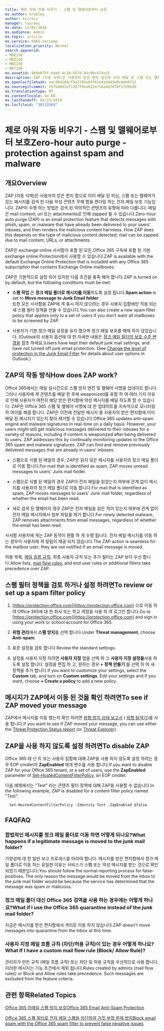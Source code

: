```yaml
---
title: 제로 아워 자동 비우기 - 스팸 및 맬웨어로부터 보호
ms.author: krowley
author: kccross
manager: laurawi
ms.date: 12/05/2018
ms.audience: Admin
ms.topic: article
ms.service: O365-seccomp
localization_priority: Normal
search.appverid:
- MOE150
- MED150
- MBS150
- MET150
ms.assetid: 96deb75f-64e8-4c10-b570-84c99c674e15
description: ZAP (자동 삭제)은 사용자의 받은 편지 함으로 이미 배달 된 스팸 또는 맬웨어가 있는 메시지를 검색 한 다음 악의적인 콘텐츠를 렌더링 하는 전자 메일 보호 기능입니다. ZAP이 수행 하는 방법은 검색 된 악의적인 콘텐츠의 유형에 따라 다릅니다.
ms.openlocfilehash: eac984289cf5e2785e8ff61e4a3dd3e0c0d99732
ms.sourcegitcommit: f57b4001ef1327f0ea622e716a4d7d78f1769b49
ms.translationtype: MT
ms.contentlocale: ko-KR
ms.lasthandoff: 02/23/2019
ms.locfileid: "30213569"
---
```

# <a name="zero-hour-auto-purge---protection-against-spam-and-malware"></a><span data-ttu-id="61578-104">제로 아워 자동 비우기 - 스팸 및 맬웨어로부터 보호</span><span class="sxs-lookup"><span data-stu-id="61578-104">Zero-hour auto purge - protection against spam and malware</span></span>

## <a name="overview"></a><span data-ttu-id="61578-105">개요</span><span class="sxs-lookup"><span data-stu-id="61578-105">Overview</span></span>

<span data-ttu-id="61578-p102">ZAP (자동 삭제)은 사용자의 받은 편지 함으로 이미 배달 된 피싱, 스팸 또는 맬웨어가 있는 메시지를 검색 한 다음 악성 콘텐츠 무해 함을 렌더링 하는 전자 메일 보호 기능입니다. ZAP이 수행 하는 방법은 검색 된 악의적인 콘텐츠의 유형에 따라 다릅니다. 메일은 mail content, url 또는 attachments로 인해 zapped 될 수 있습니다.</span><span class="sxs-lookup"><span data-stu-id="61578-p102">Zero-hour auto purge (ZAP) is an email protection feature that detects messages with phish, spam, or malware that have already been delivered to your users' inboxes, and then renders the malicious content harmless. How ZAP does this depends on the type of malicious content detected; mail can be zapped due to mail content, URLs, or attachments.</span></span>
  
<span data-ttu-id="61578-108">ZAP은 exchange online 사서함이 포함 된 모든 Office 365 구독에 포함 된 기본 exchange online Protection에서 사용할 수 있습니다.</span><span class="sxs-lookup"><span data-stu-id="61578-108">ZAP is available with the default Exchange Online Protection that is included with any Office 365 subscription that contains Exchange Online mailboxes.</span></span>

<span data-ttu-id="61578-109">ZAP은 기본적으로 설정 되어 있지만 다음 조건을 충족 해야 합니다.</span><span class="sxs-lookup"><span data-stu-id="61578-109">ZAP is turned on by default, but the following conditions must be met:</span></span>
  
- <span data-ttu-id="61578-110">**스팸 작업** 은 **정크 메일 폴더로 메시지를 이동**하도록 설정 됩니다.</span><span class="sxs-lookup"><span data-stu-id="61578-110">**Spam action** is set to **Move message to Junk Email folder**.</span></span> <br/><span data-ttu-id="61578-111">또한 모든 사서함을 ZAP에 게 표시 하지 않으려는 경우 사용자 집합에만 적용 되는 새 스팸 필터 정책을 만들 수 있습니다.</span><span class="sxs-lookup"><span data-stu-id="61578-111">You can also create a new spam filter policy that applies only to a set of users if you don't want all mailboxes to be screened by ZAP.</span></span>

- <span data-ttu-id="61578-p103">사용자가 기본 정크 메일 설정을 유지 했으며 정크 메일 보호를 해제 하지 않았습니다. (Outlook의 사용자 옵션에 대 한 자세한 내용은 [정크 메일 필터의 보호 수준 변경을](https://support.office.com/article/change-the-level-of-protection-in-the-junk-email-filter-e89c12d8-9d61-4320-8c57-d982c8d52f6b) 참조 하세요.)</span><span class="sxs-lookup"><span data-stu-id="61578-p103">Users have kept their default junk mail settings, and have not turned off junk email protection. (See [Change the level of protection in the Junk Email Filter](https://support.office.com/article/change-the-level-of-protection-in-the-junk-email-filter-e89c12d8-9d61-4320-8c57-d982c8d52f6b) for details about user options in Outlook.)</span></span> 
  
## <a name="how-does-zap-work"></a><span data-ttu-id="61578-114">ZAP의 작동 방식</span><span class="sxs-lookup"><span data-stu-id="61578-114">How does ZAP work?</span></span>

<span data-ttu-id="61578-p104">Office 365에서는 매일 실시간으로 스팸 방지 엔진 및 맬웨어 서명을 업데이트 합니다. 그러나 사용자에 게 콘텐츠를 배달 한 후에 weaponized를 포함 하 여 여러 가지 이유로 인해 사용자가 여전히 해당 받은 편지함에 악성 메시지를 배달 하도록 할 수 있습니다. ZAP은 Office 365 스팸 및 맬웨어 서명에 대 한 업데이트를 지속적으로 모니터링 하 여이를 해결 합니다. ZAP은 이전에 전달한 메시지 중 사용자의 받은 편지함에 이미 배달 된 메시지가 있는지 찾아 제거할 수 있습니다.</span><span class="sxs-lookup"><span data-stu-id="61578-p104">Office 365 updates anti-spam engine and malware signatures in real-time on a daily basis. However, your users might still get malicious messages delivered to their inboxes for a variety of reasons, including if content is weaponized after being delivered to users. ZAP addresses this by continually monitoring updates to the Office 365 spam and malware signatures. ZAP can find and remove previously delivered messages that are already in users' inboxes.</span></span> 

- <span data-ttu-id="61578-119">스팸으로 식별 된 메일의 경우, ZAP은 읽지 않은 메시지를 사용자의 정크 메일 폴더로 이동 합니다.</span><span class="sxs-lookup"><span data-stu-id="61578-119">For mail that is identified as spam, ZAP moves unread messages to users' Junk mail folder.</span></span> 

- <span data-ttu-id="61578-120">스팸으로 식별 된 메일의 경우 ZAP이 전자 메일을 읽었는지 여부에 관계 없이 메시지를 사용자의 정크 메일 폴더로 이동 합니다.</span><span class="sxs-lookup"><span data-stu-id="61578-120">For mail that is identified as spam, ZAP moves messages to users' Junk mail folder, regardless of whether the email has been read.</span></span>

- <span data-ttu-id="61578-121">새로 검색 된 맬웨어의 경우 ZAP은 전자 메일을 읽은 적이 있는지 여부에 관계 없이 전자 메일 메시지에서 첨부 파일을 제거 합니다.</span><span class="sxs-lookup"><span data-stu-id="61578-121">For newly detected malware, ZAP removes attachments from email messages, regardless of whether the email has been read.</span></span> 
  
<span data-ttu-id="61578-122">사서함 사용자에 게는 ZAP 동작이 원활 하 게 수행 됩니다. 전자 메일 메시지를 이동 하는 경우이 사용자에 게 알림이 제공 되지 않습니다.</span><span class="sxs-lookup"><span data-stu-id="61578-122">The ZAP action is seamless for the mailbox user; they are not notified if an email message is moved.</span></span>
  
<span data-ttu-id="61578-123">허용 목록, [메일 흐름 규칙](https://go.microsoft.com/fwlink/p/?LinkId=722755), 최종 사용자 규칙 또는 추가 필터는 ZAP 보다 우선 합니다.</span><span class="sxs-lookup"><span data-stu-id="61578-123">Allow lists, [mail flow rules](https://go.microsoft.com/fwlink/p/?LinkId=722755), and end user rules or additional filters take precedence over ZAP.</span></span>
  
## <a name="to-review-or-set-up-a-spam-filter-policy"></a><span data-ttu-id="61578-124">스팸 필터 정책을 검토 하거나 설정 하려면</span><span class="sxs-lookup"><span data-stu-id="61578-124">To review or set up a spam filter policy</span></span>
  
1. <span data-ttu-id="61578-125">[https://protection.office.com](https://protection.office.com) 으로 이동 하 여 Office 365에 대 한 회사 또는 학교 계정을 사용 하 여 로그인 합니다.</span><span class="sxs-lookup"><span data-stu-id="61578-125">Go to [https://protection.office.com](https://protection.office.com) and sign in using your work or school account for Office 365.</span></span>

2. <span data-ttu-id="61578-126">**위협 관리**에서 **스팸 방지**를 선택 합니다.</span><span class="sxs-lookup"><span data-stu-id="61578-126">Under **Threat management**, choose **Anti-spam**.</span></span>

3. <span data-ttu-id="61578-127">표준 설정을 검토 합니다.</span><span class="sxs-lookup"><span data-stu-id="61578-127">Review the standard settings.</span></span> 

4. <span data-ttu-id="61578-p105">설정을 사용자 지정 하려면 **사용자 지정** 탭을 선택 하 고 **사용자 지정 설정을**사용 하도록 설정 합니다. 설정을 편집 하 고, 원하는 경우 **+ 정책 만들기** 를 선택 하 여 새 정책을 추가 합니다.</span><span class="sxs-lookup"><span data-stu-id="61578-p105">If you want to customize your settings, select the **Custom** tab, and turn on **Custom settings**. Edit your settings and if you want, choose **+ Create a policy** to add a new policy.</span></span> 
    
## <a name="to-see-if-zap-moved-your-message"></a><span data-ttu-id="61578-130">메시지가 ZAP에서 이동 된 것을 확인 하려면</span><span class="sxs-lookup"><span data-stu-id="61578-130">To see if ZAP moved your message</span></span>

<span data-ttu-id="61578-131">ZAP에서 메시지를 이동 했는지 확인 하려면 [위협 방지 상태 보고서](view-email-security-reports.md#threat-protection-status-report) ( [위협 탐색기](use-explorer-in-security-and-compliance.md))를 사용 합니다.</span><span class="sxs-lookup"><span data-stu-id="61578-131">If you want to see if ZAP moved your message, you can use either the [Threat Protection Status report](view-email-security-reports.md#threat-protection-status-report) (or [Threat Explorer](use-explorer-in-security-and-compliance.md)).</span></span>
    
## <a name="to-disable-zap"></a><span data-ttu-id="61578-132">ZAP을 사용 하지 않도록 설정 하려면</span><span class="sxs-lookup"><span data-stu-id="61578-132">To disable ZAP</span></span>
  
<span data-ttu-id="61578-133">Office 365 테 넌 트 또는 사용자 집합에 대해 ZAP을 사용 하지 않도록 설정 하려는 경우 EOP cmdlet의 **ZapEnabled** 매개 [](https://go.microsoft.com/fwlink/p/?LinkId=722758)변수를 사용 합니다.</span><span class="sxs-lookup"><span data-stu-id="61578-133">If you want to disable ZAP for your Office 365 tenant, or a set of users, use the **ZapEnabled** parameter of [Set-HostedContentFilterPolicy](https://go.microsoft.com/fwlink/p/?LinkId=722758), an EOP cmdlet.</span></span>
    
<span data-ttu-id="61578-134">다음 예제에서는 "Test" 라는 콘텐츠 필터 정책에 대해 ZAP을 사용할 수 없습니다.</span><span class="sxs-lookup"><span data-stu-id="61578-134">In the following example, ZAP is disabled for a content filter policy named "Test".</span></span>
    
```
  Set-HostedContentFilterPolicy -Identity Test -ZapEnabled $false
```

## <a name="faq"></a><span data-ttu-id="61578-135">FAQ</span><span class="sxs-lookup"><span data-stu-id="61578-135">FAQ</span></span>

### <a name="what-happens-if-a-legitimate-message-is-moved-to-the-junk-mail-folder"></a><span data-ttu-id="61578-136">합법적인 메시지를 정크 메일 폴더로 이동 하면 어떻게 되나요?</span><span class="sxs-lookup"><span data-stu-id="61578-136">What happens if a legitimate message is moved to the junk mail folder?</span></span>
  
<span data-ttu-id="61578-p106">가양성에 대 한 일반 보고 프로세스를 따라야 합니다. 메시지를 받은 편지함에서 정크 메일 폴더로 이동 하는 유일한 이유는 서비스가 스팸 또는 악성 메시지를 받는 것으로 확인 되었기 때문입니다.</span><span class="sxs-lookup"><span data-stu-id="61578-p106">You should follow the normal reporting process for false-positives. The only reason the message would be moved from the inbox to the junk mail folder would be because the service has determined that the message was spam or malicious.</span></span>
  
### <a name="what-if-i-use-the-office-365-quarantine-instead-of-the-junk-mail-folder"></a><span data-ttu-id="61578-139">정크 메일 폴더 대신 Office 365 검역을 사용 하는 경우에는 어떻게 하나요?</span><span class="sxs-lookup"><span data-stu-id="61578-139">What if I use the Office 365 quarantine instead of the junk mail folder?</span></span>
  
<span data-ttu-id="61578-140">지금은 메시지를 받은 편지함에서 격리로 이동 하지 않습니다.</span><span class="sxs-lookup"><span data-stu-id="61578-140">ZAP doesn't move messages into quarantine from the Inbox at this time.</span></span>
  
### <a name="what-if-i-have-a-custom-mail-flow-rule-block-allow-rule"></a><span data-ttu-id="61578-141">사용자 지정 메일 흐름 규칙 (차단/허용 규칙)이 있는 경우 어떻게 하나요?</span><span class="sxs-lookup"><span data-stu-id="61578-141">What If I have a custom mail flow rule (Block/ Allow Rule)?</span></span>
  
<span data-ttu-id="61578-p107">관리자가 만든 규칙 (메일 흐름 규칙) 또는 차단 및 허용 규칙을 우선적으로 사용 합니다. 이러한 메시지는 기능 조건에서 제외 됩니다.</span><span class="sxs-lookup"><span data-stu-id="61578-p107">Rules created by admins (mail flow rules) or Block and Allow rules take precedence. Such messages are excluded from the feature criteria.</span></span>
  
## <a name="related-topics"></a><span data-ttu-id="61578-144">관련 항목</span><span class="sxs-lookup"><span data-stu-id="61578-144">Related Topics</span></span>

[<span data-ttu-id="61578-145">Office 365 이메일 스팸 방지 보호</span><span class="sxs-lookup"><span data-stu-id="61578-145">Office 365 Email Anti-Spam Protection</span></span>](anti-spam-protection.md)
  
[<span data-ttu-id="61578-146">Office 365 스팸 필터로 전자 메일 스팸을 차단하여 거짓 부정 문제 방지</span><span class="sxs-lookup"><span data-stu-id="61578-146">Block email spam with the Office 365 spam filter to prevent false negative issues</span></span>](block-email-spam-to-prevent-false-negatives.md)
  

